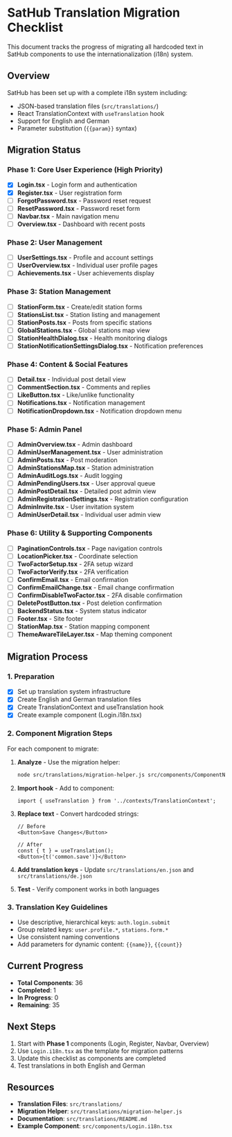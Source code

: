 # SatHub Translation Migration Checklist

This document tracks the progress of migrating all hardcoded text in SatHub components to use the internationalization (i18n) system.

## Overview

SatHub has been set up with a complete i18n system including:
- JSON-based translation files (`src/translations/`)
- React TranslationContext with `useTranslation` hook
- Support for English and German
- Parameter substitution (`{{param}}` syntax)

## Migration Status

### Phase 1: Core User Experience (High Priority)
- [x] **Login.tsx** - Login form and authentication
- [x] **Register.tsx** - User registration form
- [ ] **ForgotPassword.tsx** - Password reset request
- [ ] **ResetPassword.tsx** - Password reset form
- [ ] **Navbar.tsx** - Main navigation menu
- [ ] **Overview.tsx** - Dashboard with recent posts

### Phase 2: User Management
- [ ] **UserSettings.tsx** - Profile and account settings
- [ ] **UserOverview.tsx** - Individual user profile pages
- [ ] **Achievements.tsx** - User achievements display

### Phase 3: Station Management
- [ ] **StationForm.tsx** - Create/edit station forms
- [ ] **StationsList.tsx** - Station listing and management
- [ ] **StationPosts.tsx** - Posts from specific stations
- [ ] **GlobalStations.tsx** - Global stations map view
- [ ] **StationHealthDialog.tsx** - Health monitoring dialogs
- [ ] **StationNotificationSettingsDialog.tsx** - Notification preferences

### Phase 4: Content & Social Features
- [ ] **Detail.tsx** - Individual post detail view
- [ ] **CommentSection.tsx** - Comments and replies
- [ ] **LikeButton.tsx** - Like/unlike functionality
- [ ] **Notifications.tsx** - Notification management
- [ ] **NotificationDropdown.tsx** - Notification dropdown menu

### Phase 5: Admin Panel
- [ ] **AdminOverview.tsx** - Admin dashboard
- [ ] **AdminUserManagement.tsx** - User administration
- [ ] **AdminPosts.tsx** - Post moderation
- [ ] **AdminStationsMap.tsx** - Station administration
- [ ] **AdminAuditLogs.tsx** - Audit logging
- [ ] **AdminPendingUsers.tsx** - User approval queue
- [ ] **AdminPostDetail.tsx** - Detailed post admin view
- [ ] **AdminRegistrationSettings.tsx** - Registration configuration
- [ ] **AdminInvite.tsx** - User invitation system
- [ ] **AdminUserDetail.tsx** - Individual user admin view

### Phase 6: Utility & Supporting Components
- [ ] **PaginationControls.tsx** - Page navigation controls
- [ ] **LocationPicker.tsx** - Coordinate selection
- [ ] **TwoFactorSetup.tsx** - 2FA setup wizard
- [ ] **TwoFactorVerify.tsx** - 2FA verification
- [ ] **ConfirmEmail.tsx** - Email confirmation
- [ ] **ConfirmEmailChange.tsx** - Email change confirmation
- [ ] **ConfirmDisableTwoFactor.tsx** - 2FA disable confirmation
- [ ] **DeletePostButton.tsx** - Post deletion confirmation
- [ ] **BackendStatus.tsx** - System status indicator
- [ ] **Footer.tsx** - Site footer
- [ ] **StationMap.tsx** - Station mapping component
- [ ] **ThemeAwareTileLayer.tsx** - Map theming component

## Migration Process

### 1. Preparation
- [x] Set up translation system infrastructure
- [x] Create English and German translation files
- [x] Create TranslationContext and useTranslation hook
- [x] Create example component (Login.i18n.tsx)

### 2. Component Migration Steps
For each component to migrate:

1. **Analyze** - Use the migration helper:
   ```bash
   node src/translations/migration-helper.js src/components/ComponentName.tsx
   ```

2. **Import hook** - Add to component:
   ```tsx
   import { useTranslation } from '../contexts/TranslationContext';
   ```

3. **Replace text** - Convert hardcoded strings:
   ```tsx
   // Before
   <Button>Save Changes</Button>

   // After
   const { t } = useTranslation();
   <Button>{t('common.save')}</Button>
   ```

4. **Add translation keys** - Update `src/translations/en.json` and `src/translations/de.json`

5. **Test** - Verify component works in both languages

### 3. Translation Key Guidelines
- Use descriptive, hierarchical keys: `auth.login.submit`
- Group related keys: `user.profile.*`, `stations.form.*`
- Use consistent naming conventions
- Add parameters for dynamic content: `{{name}}`, `{{count}}`

## Current Progress

- **Total Components**: 36
- **Completed**: 1
- **In Progress**: 0
- **Remaining**: 35

## Next Steps

1. Start with **Phase 1** components (Login, Register, Navbar, Overview)
2. Use `Login.i18n.tsx` as the template for migration patterns
3. Update this checklist as components are completed
4. Test translations in both English and German

## Resources

- **Translation Files**: `src/translations/`
- **Migration Helper**: `src/translations/migration-helper.js`
- **Documentation**: `src/translations/README.md`
- **Example Component**: `src/components/Login.i18n.tsx`